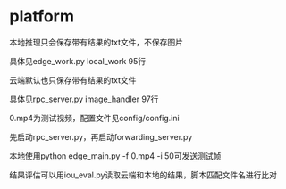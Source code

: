 # platform

本地推理只会保存带有结果的txt文件，不保存图片

具体见edge_work.py local_work 95行



云端默认也只保存带有结果的txt文件

具体见rpc_server.py image_handler 97行



0.mp4为测试视频，配置文件见config/config.ini



先启动rpc_server.py，再启动forwarding_server.py

本地使用python edge_main.py  -f 0.mp4 -i 50可发送测试帧



结果评估可以用iou_eval.py读取云端和本地的结果，脚本匹配文件名进行比对